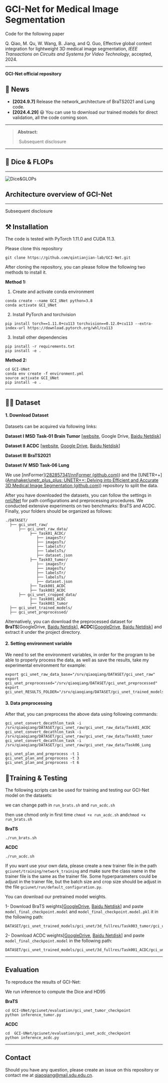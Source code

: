 # GCI-Net for Medical Image Segmentation

Code for the following paper

Q. Qiao, M. Qu, W. Wang, B. Jiang, and Q. Guo, Effective global context integration for lightweight 3D medical image segmentation, *IEEE Transactions on Circuits and Systems for Video Technology*, accepted, 2024.

<hr />

**GCI-Net official repository**

## 📢 News

- **[2024.9.7]** Release the network_architecture of  BraTS2021 and Lung code.
- **[2024.4.29]** :smiley: You can use to download our trained models for direct validation, all the code coming soon.

<hr />

> **Abstract:** 
>
> ​	Subsequent disclosure
<hr />

## 🎨 Dice & FLOPs

--------



![Dice&GLOPs](figure/Dice&GLOPs.jpg)

## Architecture overview of GCI-Net

<hr />

Subsequent disclosure

## ⚒️ Installation

The code is tested with PyTorch 1.11.0 and CUDA 11.3. 

Please clone this repository

```
git clone https://github.com/qintianjian-lab/GCI-Net.git
```

After cloning the repository, you can please follow the following two methods to install it.

**Method 1:**

1. Create and activate conda environment
```shell
conda create --name GCI_UNet python=3.8
conda activate GCI_UNet
```
2. Install PyTorch and torchvision
```shell
pip install torch==1.11.0+cu113 torchvision==0.12.0+cu113 --extra-index-url https://download.pytorch.org/whl/cu113
```
3. Install other dependencies
```shell
pip install -r requirements.txt
pip install -e .
```
**Method 2:**

```
cd GCI-UNet
conda env create -f environment.yml
source activate GCI_UNet
pip install -e .
```

<hr />

## 🏃‍♂️ Dataset

#### 1. Download Dataset

Datasets can be acquired via following links:

**Dataset I**   **MSD Task-01 Brain Tumor** [[website](http://medicaldecathlon.com/), Google Drive, [Baidu Netdisk](https://pan.baidu.com/s/1VMc87QXoWDTJc5hZP3mAdg?pwd=as72)]

**Dataset II**  **ACDC** [[website](https://www.creatis.insa-lyon.fr/Challenge/acdc/), [Google Drive](https://drive.google.com/file/d/1QDcEkpwH0xPs91Mny094OSA9DF8qKmM7/view?usp=drive_link), [Baidu Netdisk](https://pan.baidu.com/s/11A6pYnl_kibV_d8A8TSw4w?pwd=w8au)]

**Dataset III**  **BraTS2021**

**Dataset IV**  **MSD Task-06 Lung** 

We use [nnFormer]([282857341/nnFormer (github.com)](https://github.com/282857341/nnFormer)) and the [UNETR++]([Amshaker/unetr_plus_plus: UNETR++: Delving into Efficient and Accurate 3D Medical Image Segmentation (github.com)](https://github.com/Amshaker/unetr_plus_plus)) repository to split the data.

After you have downloaded the datasets, you can follow the settings in [nnUNet](https://github.com/MIC-DKFZ/nnUNet/blob/master/documentation/dataset_conversion.md) for path configurations and preprocessing procedures. We conducted extensive experiments on two benchmarks:  BraTS and ACDC.  Finally, your folders should be organized as follows: 

```
./DATASET/
  ├── gci_unet_raw/
      ├── gci_unet_raw_data/
           ├── Task01_ACDC/
              ├── imagesTr/
              ├── imagesTs/
              ├── labelsTr/
              ├── labelsTs/
              ├── dataset.json
           ├── Task03_tumor/
              ├── imagesTr/
              ├── imagesTs/
              ├── labelsTr/
              ├── labelsTs/
              ├── dataset.json
           ├── Task001_ACDC
           ├── Task003_ACDC
      ├── gci_unet_cropped_data/
           ├── Task001_ACDC
           ├── Task003_tumor
  ├── gci_unet_trained_models/
  ├── gci_unet_preprocessed/

```


Alternatively, you can download the preprocessed dataset for **BraTS**[GoogleDrive, [Baidu Netdisk](https://pan.baidu.com/s/1NqAYAlx9q7aZX4CwwQdgww?pwd=ngvs)], **ACDC**[[GoogleDrive](https://drive.google.com/file/d/1g1dxtxz27B5cVlrGhTCbHrlwIBQD7X36/view?usp=drive_link), [Baidu Netdisk](https://pan.baidu.com/s/1LHK7mlGIsDw8Dv-Zc8d3wA?pwd=wu0d)] and extract it under the project directory.

#### **2. Setting  environment variable**

We need to set the environment variables, in order for the program to be able to properly process the data, as well as save the results, take my experimental environment for example:

```
export gci_unet_raw_data_base="/srv/qiaoqiang/DATASET/gci_unet_raw"
export gci_unet_preprocessed="/srv/qiaoqiang/DATASET/gci_unet_preprocessed"
export gci_unet_RESULTS_FOLDER="/srv/qiaoqiang/DATASET/gci_unet_trained_models"
```

#### 3. Data preprocessing

After that, you can preprocess the above data using following commands:

```
gci_unet_convert_decathlon_task -i /srv/qiaoqiang/DATASET/gci_unet_raw/gci_unet_raw_data/Task01_ACDC
gci_unet_convert_decathlon_task -i /srv/qiaoqiang/DATASET/gci_unet_raw/gci_unet_raw_data/Task03_tumor
gci_unet_convert_decathlon_task -i /srv/qiaoqiang/DATASET/gci_unet_raw/gci_unet_raw_data/Task06_Lung

gci_unet_plan_and_preprocess -t 1
gci_unet_plan_and_preprocess -t 3
gci_unet_plan_and_preprocess -t 6
```

## 💃Training & Testing

The following scripts can be used for training and testing our GCI-Net model on the datasets:

we can change path in  `run_brats.sh` and `run_acdc.sh` 

then use chmod only in first time   `chmod +x run_acdc.sh`  and`chmod +x run_brats.sh`

**BraTS**

```
./run_brats.sh
```

**ACDC**

```
./run_acdc.sh
```

If you want use your own data, please create a new trainer file in the path `gciunet/training/network_training` and make sure the class name in the trainer file is the same as the trainer file. Some hyperparameters could be adjust in the trainer file, but the batch size and crop size should be adjust in the file `gciunet/run/default_configuration.py`.

You can download our pretrained model weights.

1- Download BraTS weights[[GoogleDrive](https://drive.google.com/file/d/1LEcI5dULODOYkXMxT371_DsK35SL4Ogu/view?usp=drive_link), [Baidu Netdisk](https://pan.baidu.com/s/1OHzFpTwcWjDYAdkwiyn7_g?pwd=t6q8)] and paste ```model_final_checkpoint.model``` and ```model_final_checkpoint.model.pkl``` it in the following path:

```
DATASET/gci_unet_trained_models/gci_unet/3d_fullres/Task003_tumor/gci_unet_trainer_tumor__gci_unet_Plansv2.1/fold_1/
```

2- Download ACDC weights[[GoogleDrive](https://drive.google.com/file/d/19r_PLsc10lBL1BNdFZ8UrfgI_jZnLadP/view?usp=drive_link), [Baidu Netdisk](https://pan.baidu.com/s/1dElXoFT0PMJb3iRXh2DoOQ?pwd=6fhj)] and paste ```model_final_checkpoint.model``` in the following path:

```shell
DATASET/gci_unet_trained_models/gci_unet/3d_fullres/Task001_ACDC/gci_unet_trainer_acdc__gci_unet_Plansv2.1/fold_1/
```

<hr />

## Evaluation

To reproduce the results of GCI-Net: 

We run inference to compute the Dice and HD95

**BraTS**

```
cd GCI-UNet/gciunet/evaluation/gci_unet_tumor_checkpoint
python inference_tumor.py
```

**ACDC**

```
cd  GCI-UNet/gciunet/evaluation/gci_unet_acdc_checkpoint
python inference_acdc.py
```

<hr />

## Contact
Should you have any question, please create an issue on this repository or contact me at qiaoqiang@mail.sdu.edu.cn.

